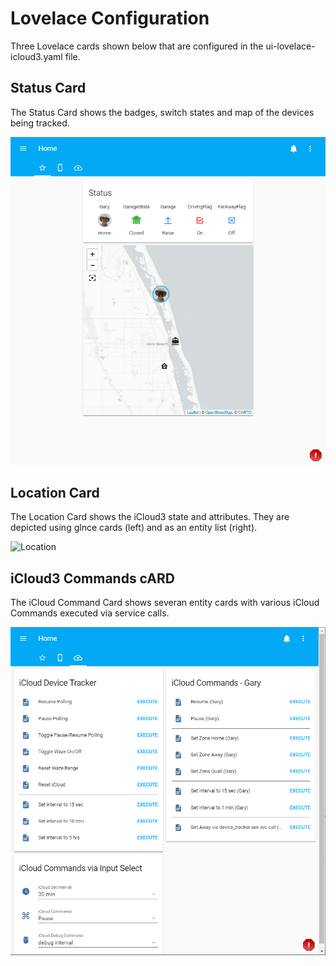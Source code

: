 # Lovelace Configuration #
Three Lovelace cards shown below that are configured in the ui-lovelace-icloud3.yaml file.

## Status Card ##
The Status Card shows the badges, switch states and map of the devices being tracked.  
  
![Status](~StatusCard.png)

## Location Card ##
The Location Card shows the iCloud3 state and attributes. They are depicted using glnce cards (left) and as an entity list (right).  
  
![Location](~LoationCard.png)

## iCloud3 Commands cARD ##
The iCloud Command Card shows severan entity cards with various iCloud Commands executed via service calls.  
  
![iCloud Commands](~iCloudCommandCard.png)